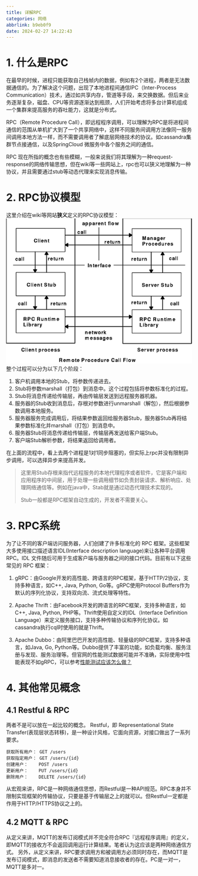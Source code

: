 ```yaml
---
title: 详解RPC
categories: 网络
abbrlink: b9eb0f9
date: 2024-02-27 14:22:43
---
```


# 1. 什么是RPC
在最早的时候，进程只能获取自己栈帧内的数据，例如有2个进程，两者是无法数据通信的。为了解决这个问题，出现了本地进程间通信IPC（Inter-Process Communication）技术，通过如共享内存，管道等手段，来交换数据。但后来业务逐渐复杂，磁盘、CPU等资源逐渐达到瓶颈，人们开始考虑将多台计算机组成一个集群来提高服务的吞吐能力，这就是分布式。

RPC（Remote Procedure Call），即远程程序调用，可以理解为RPC是将进程间通信的范围从单机扩大到了一个共享网络中，这样不同服务间调用方法像同一服务间调用本地方法一样，而不需要调用者了解底层网络技术的协议。如cassandra集群节点接通信，以及SpringCloud 微服务中各个服务之间的通信。

RPC 现在所指的概念也有些模糊，一般来说我们将其理解为一种request-response的网络传输思想，但在wiki等一些网站上，rpc也可以狭义地理解为一种协议，并且需要通过stub等动态代理来实现消息传输。

# 2. RPC协议模型
这里介绍在wiki等网站**狭义**定义的RPC协议模型：
![rpc调用](../images/详解RPC/rpc调用流程.jpeg)
整个过程可以分为以下几个阶段：
1. 客户机调用本地的Stub，将参数传递进去。
2. Stub将参数marshall（打包）到消息中。这个过程包括将参数标准化的过程。
3. Stub将消息传递给传输层，再由传输层发送到远程服务器机器。
4. 服务器的Stub收到消息后，存根对参数进行unmarshall（解包），然后根据参数调用本地服务。
5. 服务器服务完成调用后，将结果参数返回给服务器Stub，服务器Stub再将结果参数标准化并marshall（打包）到消息中。
6. 服务器Stub将消息传递给传输层，传输层再发送给客户端Stub。
7. 客户端Stub解析参数，将结果返回给调用者。

在上面的流程中，看上去两个进程是1对1同步阻塞的，但实际上rpc并没有限制异步调用，可以选择异步来提高并发。

> 这里用Stub存根来指代远程服务的本地代理程序或者软件，它是客户端和应用程序的中间层，用于处理一些调用细节如负责封装请求、解析响应、处理网络通信等。例如在java中，Stab就是通过动态代理技术实现的。
>
> Stub一般都是RPC框架自动生成的，开发者不需要关心。

# 3. RPC系统
为了让不同的客户端访问服务器，人们创建了许多标准化的 RPC 框架。这些框架大多使用接口描述语言IDL(Interface description language)来让各种平台调用 RPC。IDL 文件随后可用于生成客户端与服务器之间的接口代码。目前有以下这些常见的 RPC 框架：

1. gRPC：由Google开发的高性能、跨语言的RPC框架，基于HTTP/2协议，支持多种语言，如C++, Java, Python, Go等。gRPC使用Protocol Buffers作为默认的序列化协议，支持双向流、流式处理等特性。

2. Apache Thrift：由Facebook开发的跨语言的RPC框架，支持多种语言，如C++, Java, Python, PHP等。Thrift使用自定义的IDL（Interface Definition Language）来定义服务接口，支持多种传输协议和序列化协议。如cassandra执行cql时使用的就是Thrift。

3. Apache Dubbo：由阿里巴巴开发的高性能、轻量级的RPC框架，支持多种语言，如Java, Go, Python等。Dubbo提供了丰富的功能，如负载均衡、服务注册与发现、服务治理等。但官网的性能测试数据可能并不准确，实际使用中性能表现不如gRPC，可以参考[性能测试应该怎么做？](https://coolshell.cn/articles/17381.html)

# 4. 其他常见概念
## 4.1 Restful & RPC
两者不是可以放在一起比较的概念。
Restful，即 Representational State Transfer(表现层状态转移)，是一种设计风格，它面向资源，对接口做出了一系列要求。
```
获取所有用户： GET /users
获取指定用户： GET /users/{id}
创建用户：    POST /users
更新用户：    PUT /users/{id}
删除用户：    DELETE /users/{id}
```
从宏观来讲，RPC是一种网络通信思想，而Restful是一种API规范。RPC本身并不限制实现框架的传输协议，只要是基于传输层之上的就可以。但Restful一定都是作用于HTTP/HTTPS协议之上的。

## 4.2 MQTT & RPC
从定义来讲，MQTT的发布订阅模式并不完全符合RPC『远程程序调用』的定义，即MQTT的接收方不会返回调用运行计算结果。笔者认为这应该是两种网络通信方式。
另外，从定义来讲，RPC要求调用方和被调用方必须同时存在，而MQTT是发布订阅模式，即消息的发送者不需要知道消息接收者的存在。PC是一对一，MQTT是多对一。

